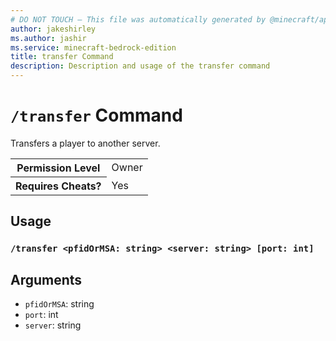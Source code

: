 ```yaml
---
# DO NOT TOUCH — This file was automatically generated by @minecraft/api-docs-generator, to report problems file an issue at https://github.com/Mojang/minecraft-scripting-libraries
author: jakeshirley
ms.author: jashir
ms.service: minecraft-bedrock-edition
title: transfer Command
description: Description and usage of the transfer command
---
```

# `/transfer` Command
Transfers a player to another server.

<table>
  <tr>
    <th>Permission Level</th>
    <td>Owner</td>
  </tr>
  <tr>
    <th>Requires Cheats?</th>
    <td>Yes</td>
  </tr>
</table>

## Usage
### `/transfer <pfidOrMSA: string> <server: string> [port: int]`

## Arguments
- `pfidOrMSA`: string
- `port`: int
- `server`: string
